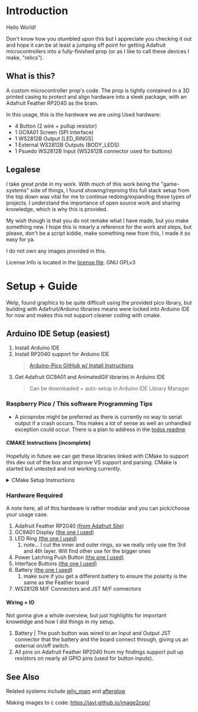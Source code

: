 
# Introduction

Hello World!

Don't know how you stumbled upon this but I appreciate you checking it out and hope it can be at least a jumping off point for getting Adafruit microcontrollers into a fully-finished prop (or as I like to call these devices I make, "relics").

## What is this?

A custom microcontroller prop's code. The prop is tightly contained in a 3D printed casing to protect and align hardware into a sleek package, with an Adafruit Feather RP2040 as the brain.


In this usage, this is the hardware we are using
Used hardware:
- 4 Button (2 wire + pullup resistor)
- 1 GC9A01 Screen (SPI Interface)
- 1 WS2812B Output [LED_RINGS]
- 1 External WS2812B Outputs (BODY_LEDS)
- 1 Psuedo WS2812B Input (WS2812B connector used for buttons)


## Legalese
I take great pride in my work. With much of this work being the "game-systems" side of things, I found showing/reproing this full stack setup from the top down was vital for me to continue redoing/expanding these types of projects. I understand the importance of open source work and sharing knowledge, which is why this is provided.

My wish though is that you do not remake what I have made, but you make something new. I hope this is mearly a reference for the work and steps, but please, don't be a script kiddie, make something new from this, I made it so easy for ya.

I do not own any images provided in this.

License Info is located in the [license file](license.md). GNU GPLv3

# Setup + Guide

Welp, found graphics to be quite difficult using the provided pico library, but building with Adafruit/Arduino libraries means were locked into Arduino IDE for now and makes this not support cleaner coding with cmake.

## Arduino IDE Setup (easiest)

1. Install Arduino IDE
2. Install RP2040 support for Arduino IDE
   >  [Arduino-Pico GitHub w/ Install Instructions](https://github.com/earlephilhower/arduino-pico) 
3. Get Adafruit GC9A01 and AnimatedGif libraries in Arduino IDE
   > Can be downloaded + auto-setup in Arduino IDE Library Manager


### Raspberry Pico / This software Programming Tips
   - A picoprobe might be preferred as there is currently no way to serial output if a crash occurs. This makes a lot of sense as well an unhandled exception could occur. There is a plan to address in the [todos readme]()


#### CMAKE Instructions [incomplete]
Hopefully in future we can get these libraries linked with CMake to support this dev out of the box and improve VS support and parsing. CMake is started but untested and not working currently.
<details>

<summary>CMake Setup Instructions</summary>
~~1. Install CMake
https://cmake.org/download/~~

~~2. Install Pico SDK using Installer
    - make sure to set up enviorment vars here
https://github.com/raspberrypi/pico-setup-windows~~

~~3. Install Arduino IDE
https://www.arduino.cc/en/software~~

~~4. Install RP2040 Support with Arduino IDE
https://github.com/earlephilhower/arduino-pico~~

~~5. Install Arduino CMake
https://github.com/queezythegreat/arduino-cmake/tree/master~~
</details>

### Hardware Required

A note here, all of this hardware is rather modular and you can pick/choose your usage case.

1. Adafruit Feather RP2040 [(from Adafruit Site)](https://www.adafruit.com/product/4884)
2. GC9A01 Display [(the one I used)](https://a.co/d/eZSs6bW)
3. LED Ring [(the one I used)](https://a.co/d/hDfiO7c)
   1. note... I cut the inner and outer rings, so we really only use the 3rd and 4th layer. Will find other use for the bigger ones
4. Power Latching Push Button [(the one I used)](https://a.co/d/b0Frmu7)
5. Interface Buttons [(the one I used)](https://a.co/d/9bYm0rQ)
6. Battery [(the one I used)](https://a.co/d/8RQDxHi)
   1. make sure if you get a different battery to ensure the polarity is the same as the Feather board
7. WS2812B M/F Connectors and JST M/F connectors


#### Wiring + IO



Not gonna give a whole overview, but just highlights for important knoweldge and how I did things in my setup.

1. Battery | The push button was wired to an Input and Output JST connector that the battery and the board connect through, giving us an external on/off switch.
2. All pins on Adafruit Feather RP2040 from my findings support pull up resistors on nearly all GPIO pins (used for button inputs).


## See Also
Related systems include [jelly_main](https://github.com/Jacob-Rose/pico-jelly) and [afterglow](https://github.com/Jacob-Rose/afterglow)

Making images to c code: https://javl.github.io/image2cpp/